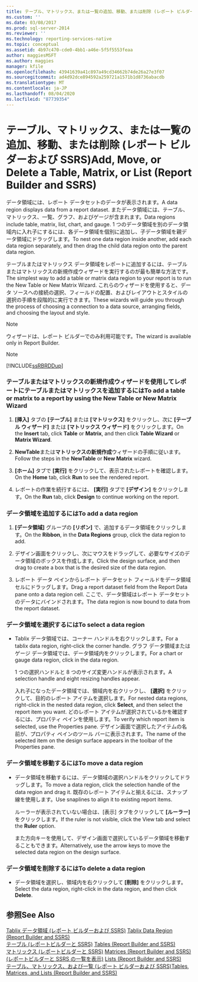 ```yaml
---
title: テーブル、マトリックス、または一覧の追加、移動、または削除 (レポート ビルダーおよび SSRS) | Microsoft Docs
ms.custom: ''
ms.date: 03/08/2017
ms.prod: sql-server-2014
ms.reviewer: ''
ms.technology: reporting-services-native
ms.topic: conceptual
ms.assetid: 4b97c470-cde0-4bb1-a46e-5f5f5553feaa
author: maggiesMSFT
ms.author: maggies
manager: kfile
ms.openlocfilehash: 43941639a41c897a49cd34662b74de26a27e3f07
ms.sourcegitcommit: ad4d92dce894592a259721a1571b1d8736abacdb
ms.translationtype: MT
ms.contentlocale: ja-JP
ms.lasthandoff: 08/04/2020
ms.locfileid: "87739354"
---
```

# <a name="add-move-or-delete-a-table-matrix-or-list-report-builder-and-ssrs"></a><span data-ttu-id="28949-102">テーブル、マトリックス、または一覧の追加、移動、または削除 (レポート ビルダーおよび SSRS)</span><span class="sxs-lookup"><span data-stu-id="28949-102">Add, Move, or Delete a Table, Matrix, or List (Report Builder and SSRS)</span></span>
  <span data-ttu-id="28949-103">データ領域には、レポート データセットのデータが表示されます。</span><span class="sxs-lookup"><span data-stu-id="28949-103">A data region displays data from a report dataset.</span></span> <span data-ttu-id="28949-104">またデータ領域には、テーブル、マトリックス、一覧、グラフ、およびゲージが含まれます。</span><span class="sxs-lookup"><span data-stu-id="28949-104">Data regions include table, matrix, list, chart, and gauge.</span></span> <span data-ttu-id="28949-105">1 つのデータ領域を別のデータ領域内に入れ子にするには、各データ領域を個別に追加し、子データ領域を親データ領域にドラッグします。</span><span class="sxs-lookup"><span data-stu-id="28949-105">To nest one data region inside another, add each data region separately, and then drag the child data region onto the parent data region.</span></span>  
  
 <span data-ttu-id="28949-106">テーブルまたはマトリックス データ領域をレポートに追加するには、テーブルまたはマトリックスの新規作成ウィザードを実行するのが最も簡単な方法です。</span><span class="sxs-lookup"><span data-stu-id="28949-106">The simplest way to add a table or matrix data region to your report is to run the New Table or New Matrix Wizard.</span></span> <span data-ttu-id="28949-107">これらのウィザードを使用すると、データ ソースへの接続の選択、フィールドの配置、およびレイアウトとスタイルの選択の手順を段階的に実行できます。</span><span class="sxs-lookup"><span data-stu-id="28949-107">These wizards will guide you through the process of choosing a connection to a data source, arranging fields, and choosing the layout and style.</span></span>  
  
> [!NOTE]  
>  <span data-ttu-id="28949-108">ウィザードは、レポート ビルダーでのみ利用可能です。</span><span class="sxs-lookup"><span data-stu-id="28949-108">The wizard is available only in Report Builder.</span></span>  
  
> [!NOTE]  
>  [!INCLUDE[ssRBRDDup](../../includes/ssrbrddup-md.md)]  
  
### <a name="to-add-a-table-or-matrix-to-a-report-by-using-the-new-table-or-new-matrix-wizard"></a><span data-ttu-id="28949-109">テーブルまたはマトリックスの新規作成ウィザードを使用してレポートにテーブルまたはマトリックスを追加するには</span><span class="sxs-lookup"><span data-stu-id="28949-109">To add a table or matrix to a report by using the New Table or New Matrix Wizard</span></span>  
  
1.  <span data-ttu-id="28949-110">**[挿入]** タブの **[テーブル]** または **[マトリックス]** をクリックし、次に **[テーブル ウィザード]** または **[マトリックス ウィザード]** をクリックします。</span><span class="sxs-lookup"><span data-stu-id="28949-110">On the **Insert** tab, click **Table** or **Matrix**, and then click **Table Wizard** or **Matrix Wizard**.</span></span>  
  
2.  <span data-ttu-id="28949-111">**NewTable**または**マトリックスの新規作成**ウィザードの手順に従います。</span><span class="sxs-lookup"><span data-stu-id="28949-111">Follow the steps in the **NewTable** or **New Matrix** wizard.</span></span>  
  
3.  <span data-ttu-id="28949-112">**[ホーム]** タブで **[実行]** をクリックして、表示されたレポートを確認します。</span><span class="sxs-lookup"><span data-stu-id="28949-112">On the **Home** tab, click **Run** to see the rendered report.</span></span>  
  
4.  <span data-ttu-id="28949-113">レポートの作業を続行するには、 **[実行]** タブで **[デザイン]** をクリックします。</span><span class="sxs-lookup"><span data-stu-id="28949-113">On the **Run** tab, click **Design** to continue working on the report.</span></span>  
  
### <a name="to-add-a-data-region"></a><span data-ttu-id="28949-114">データ領域を追加するには</span><span class="sxs-lookup"><span data-stu-id="28949-114">To add a data region</span></span>  
  
1.  <span data-ttu-id="28949-115">**[データ領域]** グループの **[リボン]** で、追加するデータ領域をクリックします。</span><span class="sxs-lookup"><span data-stu-id="28949-115">On the **Ribbon**, in the **Data Regions** group, click the data region to add.</span></span>  
  
2.  <span data-ttu-id="28949-116">デザイン画面をクリックし、次にマウスをドラッグして、必要なサイズのデータ領域のボックスを作成します。</span><span class="sxs-lookup"><span data-stu-id="28949-116">Click the design surface, and then drag to create a box that is the desired size of the data region.</span></span>  
  
3.  <span data-ttu-id="28949-117">レポート データ ペインからレポート データセット フィールドをデータ領域セルにドラッグします。</span><span class="sxs-lookup"><span data-stu-id="28949-117">Drag a report dataset field from the Report Data pane onto a data region cell.</span></span> <span data-ttu-id="28949-118">ここで、データ領域はレポート データセットのデータにバインドされます。</span><span class="sxs-lookup"><span data-stu-id="28949-118">The data region is now bound to data from the report dataset.</span></span>  
  
### <a name="to-select-a-data-region"></a><span data-ttu-id="28949-119">データ領域を選択するには</span><span class="sxs-lookup"><span data-stu-id="28949-119">To select a data region</span></span>  
  
-   <span data-ttu-id="28949-120">Tablix データ領域では、コーナー ハンドルを右クリックします。</span><span class="sxs-lookup"><span data-stu-id="28949-120">For a tablix data region, right-click the corner handle.</span></span> <span data-ttu-id="28949-121">グラフ データ領域またはゲージ データ領域では、データ領域内をクリックします。</span><span class="sxs-lookup"><span data-stu-id="28949-121">For a chart or gauge data region, click in the data region.</span></span>  
  
     <span data-ttu-id="28949-122">1 つの選択ハンドルと 8 つのサイズ変更ハンドルが表示されます。</span><span class="sxs-lookup"><span data-stu-id="28949-122">A selection handle and eight resizing handles appear.</span></span>  
  
     <span data-ttu-id="28949-123">入れ子になったデータ領域では、領域内を右クリックし、 **[選択]** をクリックして、目的のレポート アイテムを選択します。</span><span class="sxs-lookup"><span data-stu-id="28949-123">For nested data regions, right-click in the nested data region, click **Select**, and then select the report item you want.</span></span> <span data-ttu-id="28949-124">どのレポート アイテムが選択されているかを確認するには、プロパティ ペインを使用します。</span><span class="sxs-lookup"><span data-stu-id="28949-124">To verify which report item is selected, use the Properties pane.</span></span> <span data-ttu-id="28949-125">デザイン画面で選択したアイテムの名前が、プロパティ ペインのツール バーに表示されます。</span><span class="sxs-lookup"><span data-stu-id="28949-125">The name of the selected item on the design surface appears in the toolbar of the Properties pane.</span></span>  
  
### <a name="to-move-a-data-region"></a><span data-ttu-id="28949-126">データ領域を移動するには</span><span class="sxs-lookup"><span data-stu-id="28949-126">To move a data region</span></span>  
  
-   <span data-ttu-id="28949-127">データ領域を移動するには、データ領域の選択ハンドルをクリックしてドラッグします。</span><span class="sxs-lookup"><span data-stu-id="28949-127">To move a data region, click the selection handle of the data region and drag it.</span></span> <span data-ttu-id="28949-128">既存のレポート アイテムと揃えるには、スナップ線を使用します。</span><span class="sxs-lookup"><span data-stu-id="28949-128">Use snaplines to align it to existing report items.</span></span>  
  
     <span data-ttu-id="28949-129">ルーラーが表示されていない場合は、[表示] タブをクリックして **[ルーラー]** をクリックします。</span><span class="sxs-lookup"><span data-stu-id="28949-129">If the ruler is not visible, click the View tab and select the **Ruler** option.</span></span>  
  
     <span data-ttu-id="28949-130">また方向キーを使用して、デザイン画面で選択しているデータ領域を移動することもできます。</span><span class="sxs-lookup"><span data-stu-id="28949-130">Alternatively, use the arrow keys to move the selected data region on the design surface.</span></span>  
  
### <a name="to-delete-a-data-region"></a><span data-ttu-id="28949-131">データ領域を削除するには</span><span class="sxs-lookup"><span data-stu-id="28949-131">To delete a data region</span></span>  
  
-   <span data-ttu-id="28949-132">データ領域を選択し、領域内を右クリックして **[削除]** をクリックします。</span><span class="sxs-lookup"><span data-stu-id="28949-132">Select the data region, right-click in the data region, and then click **Delete**.</span></span>  
  
## <a name="see-also"></a><span data-ttu-id="28949-133">参照</span><span class="sxs-lookup"><span data-stu-id="28949-133">See Also</span></span>  
 <span data-ttu-id="28949-134">[Tablix データ領域 &#40;レポート ビルダーおよび SSRS&#41;](../tablix-data-region-report-builder-and-ssrs.md) </span><span class="sxs-lookup"><span data-stu-id="28949-134">[Tablix Data Region &#40;Report Builder and SSRS&#41;](../tablix-data-region-report-builder-and-ssrs.md) </span></span>  
 <span data-ttu-id="28949-135">[テーブル &#40;レポートビルダーと SSRS&#41;](tables-report-builder-and-ssrs.md) </span><span class="sxs-lookup"><span data-stu-id="28949-135">[Tables &#40;Report Builder  and SSRS&#41;](tables-report-builder-and-ssrs.md) </span></span>  
 <span data-ttu-id="28949-136">[マトリックス &#40;レポートビルダーと SSRS&#41;](create-a-matrix-report-builder-and-ssrs.md) </span><span class="sxs-lookup"><span data-stu-id="28949-136">[Matrices &#40;Report Builder and SSRS&#41;](create-a-matrix-report-builder-and-ssrs.md) </span></span>  
 <span data-ttu-id="28949-137">[&#40;レポートビルダーと SSRS の一覧を表示&#41;](create-invoices-and-forms-with-lists-report-builder-and-ssrs.md) </span><span class="sxs-lookup"><span data-stu-id="28949-137">[Lists &#40;Report Builder and SSRS&#41;](create-invoices-and-forms-with-lists-report-builder-and-ssrs.md) </span></span>  
 [<span data-ttu-id="28949-138">テーブル、マトリックス、および一覧 &#40;レポート ビルダーおよび SSRS&#41;</span><span class="sxs-lookup"><span data-stu-id="28949-138">Tables, Matrices, and Lists &#40;Report Builder and SSRS&#41;</span></span>](tables-matrices-and-lists-report-builder-and-ssrs.md)  
  
  
